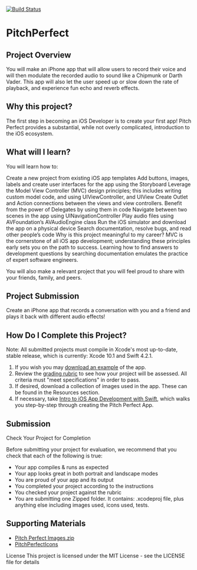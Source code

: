 [![Build Status](https://app.bitrise.io/app/76728e47219f4b70/status.svg?token=PW6LVNxXC0Y1gptZ4LbgSQ)](https://app.bitrise.io/app/76728e47219f4b70)
# PitchPerfect

## Project Overview
You will make an iPhone app that will allow users to record their voice and will then modulate the recorded audio to sound like a Chipmunk or Darth Vader. This app will also let the user speed up or slow down the rate of playback, and experience fun echo and reverb effects.

## Why this project?
The first step in becoming an iOS Developer is to create your first app! Pitch Perfect provides a substantial, while not overly complicated, introduction to the iOS ecosystem.

## What will I learn?
You will learn how to:

Create a new project from existing iOS app templates
Add buttons, images, labels and create user interfaces for the app using the Storyboard
Leverage the Model View Controller (MVC) design principles; this includes writing custom model code, and using UIViewController, and UIView
Create Outlet and Action connections between the views and view controllers. Benefit from the power of Delegates by using them in code
Navigate between two scenes in the app using UINavigationController
Play audio files using AVFoundation’s AVAudioEngine class
Run the iOS simulator and download the app on a physical device
Search documentation, resolve bugs, and read other people’s code
Why is this project meaningful to my career?
MVC is the cornerstone of all iOS app development; understanding these principles early sets you on the path to success. Learning how to find answers to development questions by searching documentation emulates the practice of expert software engineers.

You will also make a relevant project that you will feel proud to share with your friends, family, and peers.

## Project Submission
Create an iPhone app that records a conversation with you and a friend and plays it back with different audio effects!

## How Do I Complete this Project?
Note: All submitted projects must compile in Xcode's most up-to-date, stable release, which is currently: Xcode 10.1 and Swift 4.2.1.

1. If you wish you may [download an example](https://itunes.apple.com/us/app/pitch-perfect-portfolio-app/id987684705?mt=8) of the app. 
2. Review the [grading rubric](https://review.udacity.com/#!/projects/3082218740/rubric) to see how your project will be assessed. All criteria must "meet specifications" in order to pass.
3. If desired, download a collection of images used in the app. These can be found in the Resources section.
4. If necessary, take [Intro to iOS App Development with Swift](https://classroom.udacity.com/courses/ud585), which walks you step-by-step through creating the Pitch Perfect App.

## Submission
Check Your Project for Completion

Before submitting your project for evaluation, we recommend that you check that each of the following is true:

* Your app compiles & runs as expected
* Your app looks great in both portrait and landscape modes
* You are proud of your app and its output
* You completed your project according to the instructions
* You checked your project against the rubric
* You are submitting one Zipped folder. It contains: .xcodeproj file, plus anything else including images used, icons used, tests.
## Supporting Materials
 * [Pitch Perfect Images.zip](https://s3.amazonaws.com/video.udacity-data.com/topher/2019/January/5c363d88_pitch-perfect-assets/pitch-perfect-assets.zip)
 * [PitchPerfectIcons](https://s3.amazonaws.com/video.udacity-data.com/topher/2019/February/5c5c849c_pitchperfecticons/pitchperfecticons.zip)
 
License This project is licensed under the MIT License - see the LICENSE file for details
